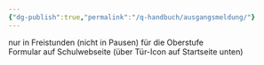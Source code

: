 ```yaml
---
{"dg-publish":true,"permalink":"/q-handbuch/ausgangsmeldung/"}
---
```


nur in Freistunden (nicht in Pausen) für die Oberstufe  
Formular auf Schulwebseite (über Tür-Icon auf Startseite unten)